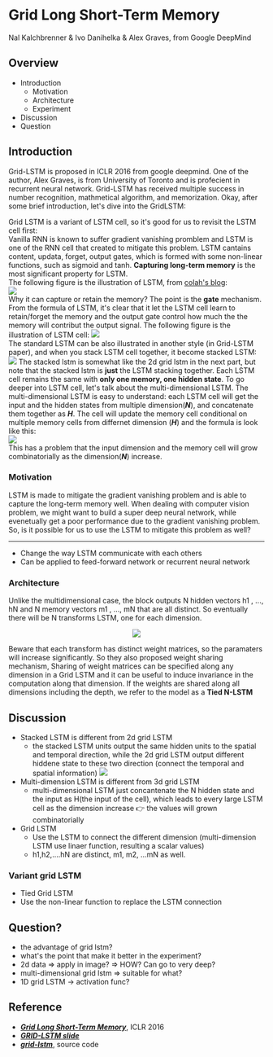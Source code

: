 # Grid Long Short-Term Memory
Nal Kalchbrenner & Ivo Danihelka & Alex Graves, from Google DeepMind

## Overview
- Introduction
  - Motivation
  - Architecture
  - Experiment
- Discussion
- Question

## Introduction
Grid-LSTM is proposed in ICLR 2016 from google deepmind. One of the author, Alex Graves, is from University of Toronto and is profecient in recurrent neural network. Grid-LSTM has received multiple success in number recognition, mathmetical algorithm, and memorization. Okay, after some brief introduction, let's dive into the GridLSTM:   

Grid LSTM is a variant of LSTM cell, so it's good for us to revisit the LSTM cell first:   
Vanilla RNN is known to suffer gradient vanishing promblem and LSTM is one of the RNN cell that created to mitigate this problem. LSTM cantains content, updata, forget, output gates, which is formed with some non-linear functions, such as sigmoid and tanh. **Capturing long-term memory** is the most significant property for LSTM.   
The following figure is the illustration of LSTM, from [colah's blog](http://colah.github.io/posts/2015-08-Understanding-LSTMs/):   
![](https://github.com/andrewliao11/homework1/blob/master/lstm.png?raw=true)   
Why it can capture or retain the memory? The point is the **gate** mechanism. From the formula of LSTM, it's clear that it let the LSTM cell learn to retain/forget the memory and the output gate control how much the the memory will contribut the output signal. The following figure is the illustration of LSTM cell:
![](https://github.com/andrewliao11/homework1/blob/master/lstm-formula.png?raw=true)   
The standard LSTM can be also illustrated in another style (in Grid-LSTM paper), and when you stack LSTM cell together, it become stacked LSTM:   
![](https://github.com/andrewliao11/homework1/blob/master/stacked-lstm.png?raw=true)
The stacked lstm is somewhat like the 2d grid lstm in the next part, but note that the stacked lstm is **just** the LSTM stacking together. Each LSTM cell remains the same with **only one memory, one hidden state**.
To go deeper into LSTM cell, let's talk about the multi-dimensional LSTM. The multi-dimensional LSTM is easy to understand: each LSTM cell will get the input and the hidden states from multiple dimension(***N***), and concatenate them together as ***H***. The cell will update the memory cell conditional on multiple memory cells from differnet dimension (***H***) and the formula is look like this:   
![](https://github.com/andrewliao11/homework1/blob/master/multi-dimensional.png?raw=true)   
This has a problem that the input dimension and the memory cell will grow combinatorially as the dimension(***N***) increase.

### Motivation
LSTM is made to mitigate the gradient vanishing problem and is able to capture the long-term memory well. When dealing with computer vision problem, we might want to build a super deep neural network, while evenetually get a poor performance due to the gradient vanishing problem. So, is it possible for us to use the LSTM to mitigate this problem as well?

------------------------------------------------------------------------------------------

- Change the way LSTM communicate with each others
- Can be applied to feed-forward network or recurrent neural network

### Architecture
Unlike the multidimensional case, the block outputs N hidden vectors h1 , ..., hN and N memory vectors m1 , ..., mN that are all distinct. So eventually there will be N transforms LSTM, one for each dimension.

<p align="center"><img src="https://github.com/andrewliao11/homework1/blob/master/arc1.png?raw=true" /></p>

Beware that each transform has distinct weight matrices, so the paramaters will increase significantly. So they also proposed weight sharing mechanism, Sharing of weight matrices can be specified along any dimension in a Grid LSTM and it can be useful to induce invariance in the computation along that dimension. If the weights are shared along all dimensions including the depth, we refer to the model as a **Tied N-LSTM**

## Discussion

- Stacked LSTM is different from 2d grid LSTM
  - the stacked LSTM units output the same hidden units to the spatial and temporal direction, while the 2d grid LSTM output different hiddene state to these two direction (connect the temporal and spatial information)
![](https://github.com/andrewliao11/homework1/blob/master/compare.png?raw=true)
- Multi-dimension LSTM is different from 3d grid LSTM
  - multi-dimensional LSTM just concantenate the N hidden state and the input as H(the input of the cell), which leads to every large LSTM cell as the dimension increase :point_right: the values will grown combinatorially  
- Grid LSTM
  - Use the LSTM to connect the different dimension (multi-dimension LSTM use linaer function, resulting a scalar values)
  - h1,h2,....hN are distinct, m1, m2, ...mN as well.
### Variant grid LSTM
- Tied Grid LSTM
- Use the non-linear function to replace the LSTM connection

## Question?
-  the advantage of grid lstm?
-  what's the point that make it better in the experiment?
-  2d data => apply in image? => HOW? Can go to very deep?
-  multi-dimensional grid lstm => suitable for what?
- 1D grid LSTM -> activation func?

## Reference
- ***[Grid Long Short-Term Memory](https://arxiv.org/abs/1507.01526)***, ICLR 2016
- ***[GRID-LSTM slide](http://futureai.media.mit.edu/wp-content/uploads/sites/40/2015/09/GRID-LSTM.pptx_.pdf)***
- ***[grid-lstm](https://github.com/coreylynch/grid-lstm)***, source code
